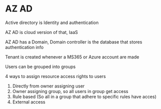 # AZ AD

Active directory is Identity and authentication

AZ AD is cloud version of that, IaaS

AZ AD has a Domain, Domain controller is the database that stores authentication info

Tenant is created whenever a MS365 or Azure account are made

Users can be grouped into groups

4 ways to assign resource access rights to users

1. Directly from owner assigning user
2. Owner assigning group, so all users in group get access
3. Rule based (So all in a group that adhere to specific rules have acces)
4. External access

